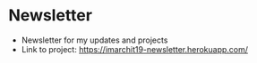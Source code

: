 # Newsletter
- Newsletter for my updates and projects
- Link to project: https://imarchit19-newsletter.herokuapp.com/
